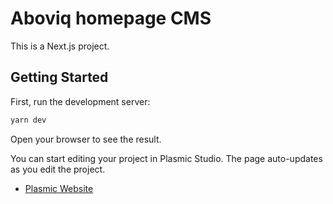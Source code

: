 # Aboviq homepage CMS

This is a Next.js project.

## Getting Started

First, run the development server:

```bash
yarn dev
```

Open your browser to see the result.

You can start editing your project in Plasmic Studio. The page auto-updates as you edit the project.

- [Plasmic Website](https://www.plasmic.app/)